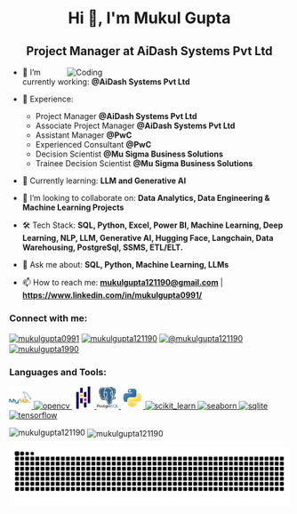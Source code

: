 
<h1 align="center">Hi 👋, I'm Mukul Gupta</h1>
<h2 align="center">Project Manager at AiDash Systems Pvt Ltd</h2>
<img align="right" alt="Coding" width="400" src="https://media.tenor.com/2uyENRmiUt0AAAAC/coding.gif">

- 🔭 I’m currently working: **@AiDash Systems Pvt Ltd**

- 🥽 Experience:
    - Project Manager **@AiDash Systems Pvt Ltd**
    - Associate Project Manager **@AiDash Systems Pvt Ltd**
    - Assistant Manager **@PwC**  
    - Experienced Consultant **@PwC**
    - Decision Scientist **@Mu Sigma Business Solutions**
    - Trainee Decision Scientist **@Mu Sigma Business Solutions**

- 🌱 Currently learning: **LLM and Generative AI**

- 👯 I’m looking to collaborate on: **Data Analytics, Data Engineering & Machine Learning Projects**
  
- 🛠️ Tech Stack: **SQL, Python, Excel, Power BI, Machine Learning, Deep Learning, NLP, LLM, Generative AI, Hugging Face, Langchain, Data Warehousing, PostgreSql, SSMS, ETL/ELT.**

<!-- - 👨‍💻 Checkout my BI Portfolio: **[https://linktr.ee/shahrukh2016](https://linktr.ee/shahrukh2016)** -->

- 💬 Ask me about: **SQL, Python, Machine Learning, LLMs**

<!-- - 🚀 Model Deployment (Netflix Recommender System): [Web App](https://huggingface.co/spaces/Shahrukh2016/Netflix_Recommender) -->


- 📫 How to reach me: **mukulgupta121190@gmail.com** | **https://www.linkedin.com/in/mukulgupta0991/**

<h3 align="left">Connect with me:</h3>
<p align="left">
<a href="https://www.linkedin.com/in/mukulgupta0991" target="blank"><img align="center" src="https://raw.githubusercontent.com/rahuldkjain/github-profile-readme-generator/master/src/images/icons/Social/linked-in-alt.svg" alt="mukulgupta0991" height="30" width="40" /></a>
<a href="https://www.hackerrank.com/mukulgupta121190" target="blank"><img align="center" src="https://raw.githubusercontent.com/rahuldkjain/github-profile-readme-generator/master/src/images/icons/Social/hackerrank.svg" alt="mukulgupta121190" height="30" width="40" /></a>
<a href="https://medium.com/@mukulgupta121190" target="blank"><img align="center" src="https://raw.githubusercontent.com/rahuldkjain/github-profile-readme-generator/master/src/images/icons/Social/medium.svg" alt="@mukulgupta121190" height="30" width="40" /></a>
<a href="https://www.kaggle.com/mukulgupta1990" target="blank"><img align="center" src="https://raw.githubusercontent.com/rahuldkjain/github-profile-readme-generator/master/src/images/icons/Social/kaggle.svg" alt="mukulgupta1990" height="30" width="40" /></a>
</p>

<h3 align="left">Languages and Tools:</h3>
<p align="left"> <a href="https://www.mysql.com/" target="_blank" rel="noreferrer"> <img src="https://raw.githubusercontent.com/devicons/devicon/master/icons/mysql/mysql-original-wordmark.svg" alt="mysql" width="40" height="40"/> </a> <a href="https://opencv.org/" target="_blank" rel="noreferrer"> <img src="https://www.vectorlogo.zone/logos/opencv/opencv-icon.svg" alt="opencv" width="40" height="40"/> </a> <a href="https://pandas.pydata.org/" target="_blank" rel="noreferrer"> <img src="https://raw.githubusercontent.com/devicons/devicon/2ae2a900d2f041da66e950e4d48052658d850630/icons/pandas/pandas-original.svg" alt="pandas" width="40" height="40"/> </a> <a href="https://www.postgresql.org" target="_blank" rel="noreferrer"> <img src="https://raw.githubusercontent.com/devicons/devicon/master/icons/postgresql/postgresql-original-wordmark.svg" alt="postgresql" width="40" height="40"/> </a> <a href="https://www.python.org" target="_blank" rel="noreferrer"> <img src="https://raw.githubusercontent.com/devicons/devicon/master/icons/python/python-original.svg" alt="python" width="40" height="40"/> </a> <a href="https://scikit-learn.org/" target="_blank" rel="noreferrer"> <img src="https://upload.wikimedia.org/wikipedia/commons/0/05/Scikit_learn_logo_small.svg" alt="scikit_learn" width="40" height="40"/> </a> <a href="https://seaborn.pydata.org/" target="_blank" rel="noreferrer"> <img src="https://seaborn.pydata.org/_images/logo-mark-lightbg.svg" alt="seaborn" width="40" height="40"/> </a> <a href="https://www.sqlite.org/" target="_blank" rel="noreferrer"> <img src="https://www.vectorlogo.zone/logos/sqlite/sqlite-icon.svg" alt="sqlite" width="40" height="40"/> </a> <a href="https://www.tensorflow.org" target="_blank" rel="noreferrer"> <img src="https://www.vectorlogo.zone/logos/tensorflow/tensorflow-icon.svg" alt="tensorflow" width="40" height="40"/> </a> </p>

<p><img align="left" src="https://github-readme-stats.vercel.app/api/top-langs?username=mukulgupta121190&show_icons=true&locale=en&layout=donut" alt="mukulgupta121190" /></p>
<!-- <p><img align="center" src="https://github-readme-streak-stats.herokuapp.com/?user=mukulgupta121190&" alt="mukulgupta121190" /></p> -->
<p>&nbsp;<img align="center" src="https://github-readme-stats.vercel.app/api?username=mukulgupta121190&show_icons=true&locale=en" alt="mukulgupta121190" /></p>


![snake gif](https://github.com/Shahrukh2016/Shahrukh2016/blob/output/github-contribution-grid-snake.svg)

